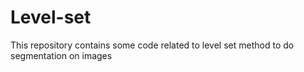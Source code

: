 # Level-set
This repository contains some code related to level set method to do segmentation on images
